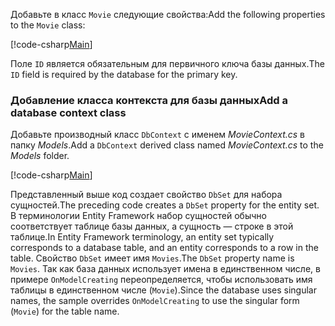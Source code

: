 <span data-ttu-id="285d6-101">Добавьте в класс `Movie` следующие свойства:</span><span class="sxs-lookup"><span data-stu-id="285d6-101">Add the following properties to the `Movie` class:</span></span>

[!code-csharp[Main](../../tutorials/razor-pages/razor-pages-start/sample/RazorPagesMovie/Models/MovieNoEF.cs?name=snippet_MovieNoEF)]

<span data-ttu-id="285d6-102">Поле `ID` является обязательным для первичного ключа базы данных.</span><span class="sxs-lookup"><span data-stu-id="285d6-102">The `ID` field is required by the database for the primary key.</span></span>

<a name="dc"></a>
### <a name="add-a-database-context-class"></a><span data-ttu-id="285d6-103">Добавление класса контекста для базы данных</span><span class="sxs-lookup"><span data-stu-id="285d6-103">Add a database context class</span></span>

<span data-ttu-id="285d6-104">Добавьте производный класс `DbContext` с именем *MovieContext.cs* в папку *Models*.</span><span class="sxs-lookup"><span data-stu-id="285d6-104">Add a `DbContext` derived class named *MovieContext.cs* to the *Models* folder.</span></span>

[!code-csharp[Main](../../tutorials/razor-pages/razor-pages-start/sample/RazorPagesMovie/Models/MovieContext.cs?range=1-12,14-17,19-21)]

<span data-ttu-id="285d6-105">Представленный выше код создает свойство `DbSet` для набора сущностей.</span><span class="sxs-lookup"><span data-stu-id="285d6-105">The preceding code creates a `DbSet` property for the entity set.</span></span> <span data-ttu-id="285d6-106">В терминологии Entity Framework набор сущностей обычно соответствует таблице базы данных, а сущность — строке в этой таблице.</span><span class="sxs-lookup"><span data-stu-id="285d6-106">In Entity Framework terminology, an entity set typically corresponds to a database table, and an entity corresponds to a row in the table.</span></span> <span data-ttu-id="285d6-107">Свойство `DbSet` имеет имя `Movies`.</span><span class="sxs-lookup"><span data-stu-id="285d6-107">The `DbSet` property name is `Movies`.</span></span> <span data-ttu-id="285d6-108">Так как база данных использует имена в единственном числе, в примере `OnModelCreating` переопределяется, чтобы использовать имя таблицы в единственном числе (`Movie`).</span><span class="sxs-lookup"><span data-stu-id="285d6-108">Since the database uses singular names, the sample overrides `OnModelCreating` to use the singular form (`Movie`) for the table name.</span></span>

